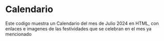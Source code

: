 # Calendario
Este codigo muestra un Calendario del mes de Julio 2024 en HTML, con enlaces e imagenes de las festividades que se celebran en el mes ya mencionado
